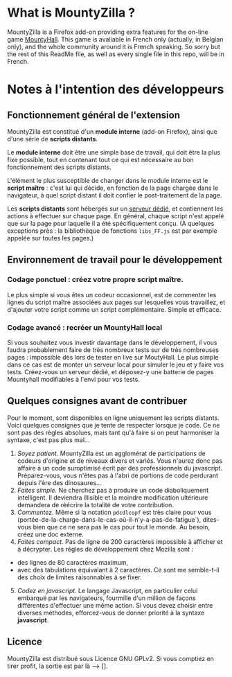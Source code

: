 # What is MountyZilla ?

MountyZilla is a Firefox add-on providing extra features for the on-line game [MountyHall](http://www.mountyhall.com/). This game is avaliable in French only (actually, in Belgian only), and the whole community around it is French speaking. So sorry but the rest of this ReadMe file, as well as every single file in this repo, will be in French.


# Notes à l'intention des développeurs

## Fonctionnement général de l'extension

MountyZilla est constitué d'un __module interne__ (add-on Firefox), ainsi que d'une série de __scripts distants__.

Le __module interne__ doit être une simple base de travail, qui doit être la plus fixe possible, tout en contenant tout ce qui est nécessaire au bon fonctionnement des scripts distants.

L'élément le plus susceptible de changer dans le module interne est le __script maître__ : c'est lui qui décide, en fonction de la page chargée dans le navigateur, à quel script distant il doit confier le post-traitement de la page.

Les __scripts distants__ sont hébergés sur un [serveur dédié](http://mountyzilla.tilk.info/), et contiennent les actions à effectuer sur chaque page. En général, chaque script n'est appelé que sur la page pour laquelle il a été spécifiquement conçu. (À quelques exceptions près : la bibliothèque de fonctions `libs_FF.js` est par exemple appelée sur toutes les pages.)


## Environnement de travail pour le développement

### Codage ponctuel : créez votre propre script maître.

Le plus simple si vous êtes un codeur occasionnel, est de commenter les lignes du script maître associées aux pages sur lesquelles vous travaillez, et d'ajouter votre script comme un script complémentaire. Simple et efficace.

### Codage avancé : recréer un MountyHall local

Si vous souhaitez vous investir davantage dans le développement, il vous faudra probablement faire de très nombreux tests sur de très nombreuses pages : impossible dès lors de tester en live sur MoutyHall.
Le plus simple dans ce cas est de monter un serveur local pour simuler le jeu et y faire vos tests. Créez-vous un serveur dédié, et déposez-y une batterie de pages Mountyhall modifiables à l'envi pour vos tests.


## Quelques consignes avant de contribuer

Pour le moment, sont disponibles en ligne uniquement les scripts distants. Voici quelques consignes que je tente de respecter lorsque je code. Ce ne sont pas des règles absolues, mais tant qu'à faire si on peut harmoniser la syntaxe, c'est pas plus mal...

1. _Soyez patient._ MountyZilla est un agglomérat de participations de codeurs d'origine et de niveaux divers et variés. Vous n'aurez donc pas affaire à un code suroptimisé écrit par des professionnels du javascript. Préparez-vous, vous n'êtes pas à l'abri de portions de code perdurant depuis l'ère des dinosaures...
2. _Faites simple._ Ne cherchez pas à produire un code diaboliquement intelligent. Il deviendra illisible et la moindre modification ultérieure demandera de réécrire la totalité de votre contribution.
3. _Commentez._ Même si la notation `pdcdlcopf` est très claire pour vous (portée-de-la-charge-dans-le-cas-où-il-n'y-a-pas-de-fatigue`), dites-vous bien que ce ne sera pas le cas pour tout le monde. Au besoin, créez une doc externe.
4. _Faites compact._ Pas de ligne de 200 caractères impossible à afficher et à décrypter. Les règles de développement chez Mozilla sont :
 * des lignes de 80 caractères maximum,
 * avec des tabulations équivalant à 2 caractères.
Ce sont me semble-t-il des choix de limites raisonnables à se fixer.
5. _Codez en javascript._ Le langage Javascript, en particulier celui embarqué par les navigateurs, fourmille d'un million de façons différentes d'effectuer une même action. Si vous devez choisir entre diverses méthodes, efforcez-vous de donner priorité à la syntaxe __javascript__.


## Licence

MountyZilla est distribué sous Licence GNU GPLv2.
Si vous comptiez en tirer profit, la sortie est par là --> [].
